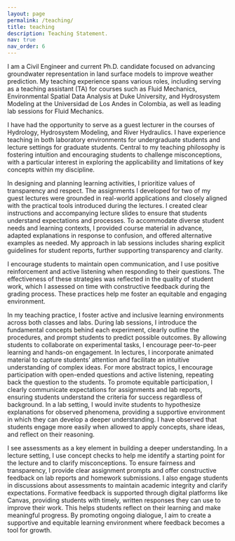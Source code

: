 ```yaml
---
layout: page
permalink: /teaching/
title: teaching
description: Teaching Statement.
nav: true
nav_order: 6
---
```


I am a Civil Engineer and current Ph.D. candidate focused on advancing groundwater representation in land surface models to improve weather prediction. My teaching experience spans various roles, including serving as a teaching assistant (TA) for courses such as Fluid Mechanics, Environmental Spatial Data Analysis at Duke University, and Hydrosystem Modeling at the Universidad de Los Andes in Colombia, as well as leading lab sessions for Fluid Mechanics.

I have had the opportunity to serve as a guest lecturer in the courses of Hydrology, Hydrosystem Modeling, and River Hydraulics. I have experience teaching in both laboratory environments for undergraduate students and lecture settings for graduate students. Central to my teaching philosophy is fostering intuition and encouraging students to challenge misconceptions, with a particular interest in exploring the applicability and limitations of key concepts within my discipline.

In designing and planning learning activities, I prioritize values of transparency and respect. The assignments I developed for two of my guest lectures were grounded in real-world applications and closely aligned with the practical tools introduced during the lectures. I created clear instructions and accompanying lecture slides to ensure that students understand expectations and processes. To accommodate diverse student needs and learning contexts, I provided course material in advance, adapted explanations in response to confusion, and offered alternative examples as needed. My approach in lab sessions includes sharing explicit guidelines for student reports, further supporting transparency and clarity. 

I encourage students to maintain open communication, and I use positive reinforcement and active listening when responding to their questions. The effectiveness of these strategies was reflected in the quality of student work, which I assessed on time with constructive feedback during the grading process. These practices help me foster an equitable and engaging environment. 

In my teaching practice, I foster active and inclusive learning environments across both classes and labs. During lab sessions, I introduce the fundamental concepts behind each experiment, clearly outline the procedures, and prompt students to predict possible outcomes. By allowing students to collaborate on experimental tasks, I encourage peer-to-peer learning and hands-on engagement. In lectures, I incorporate animated material to capture students’ attention and facilitate an intuitive understanding of complex ideas. For more abstract topics, I encourage participation with open-ended questions and active listening, repeating back the question to the students. To promote equitable participation, I clearly communicate expectations for assignments and lab reports, ensuring students understand the criteria for success regardless of background. In a lab setting, I would invite students to hypothesize explanations for observed phenomena, providing a supportive environment in which they can develop a deeper understanding. I have observed that students engage more easily when allowed to apply concepts, share ideas, and reflect on their reasoning.

I see assessments as a key element in building a deeper understanding. In a lecture setting, I use concept checks to help me identify a starting point for the lecture and to clarify misconceptions. To ensure fairness and transparency, I provide clear assignment prompts and offer constructive feedback on lab reports and homework submissions. I also engage students in discussions about assessments to maintain academic integrity and clarify expectations. Formative feedback is supported through digital platforms like Canvas, providing students with timely, written responses they can use to improve their work. This helps students reflect on their learning and make meaningful progress. By promoting ongoing dialogue, I aim to create a supportive and equitable learning environment where feedback becomes a tool for growth.
